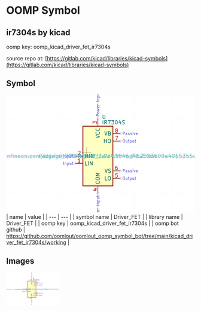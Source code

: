# OOMP Symbol  
## ir7304s  by kicad  
  
oomp key: oomp_kicad_driver_fet_ir7304s  
  
source repo at: [https://gitlab.com/kicad/libraries/kicad-symbols](https://gitlab.com/kicad/libraries/kicad-symbols)  
## Symbol  
  
[![working.png](working_600.png)](working.png)  
| name | value | 
| --- | --- | 
| symbol name | Driver_FET | 
| library name | Driver_FET | 
| oomp key | oomp_kicad_driver_fet_ir7304s | 
| oomp bot github | https://github.com/oomlout/oomlout_oomp_symbol_bot/tree/main/kicad_driver_fet_ir7304s/working | 
## Images  
  
[![working.png](working_140.png)](working.png)  
